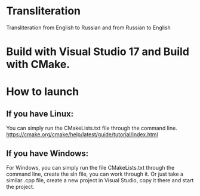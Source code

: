 # Transliteration
Transliteration from English to Russian and from Russian to English

# Build with Visual Studio 17 and Build with CMake.

# How to launch
## If you have Linux:
You can simply run the CMakeLists.txt file through the command line.
https://cmake.org/cmake/help/latest/guide/tutorial/index.html
## If you have Windows:
For Windows, you can simply run the file CMakeLists.txt through the command line, create the sln file, you can work through it.
Or just take a similar .cpp file, create a new project in Visual Studio, copy it there and start the project.
